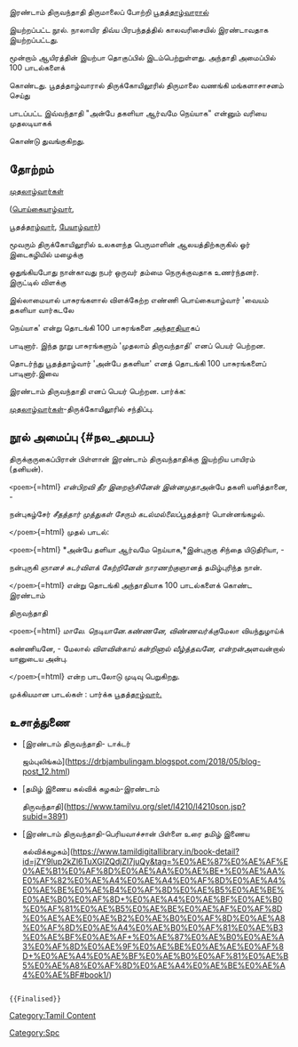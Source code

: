 இரண்டாம் திருவந்தாதி திருமாலைப் போற்றி [பூதத்தாழ்வாரால்](பூதத்தாழ்வார் "wikilink")
இயற்றப்பட்ட நூல். நாலாயிர திவ்ய பிரபந்தத்தில் காலவரிசையில் இரண்டாவதாக இயற்றப்பட்டது.
மூன்றாம் ஆயிரத்தின் இயற்பா தொகுப்பில் இடம்பெற்றுள்ளது. அந்தாதி அமைப்பில் 100 பாடல்களைக்
கொண்டது. பூதத்தாழ்வாரால் திருக்கோயிலூரில் திருமாலை வணங்கி மங்களாசாசனம் செய்து
பாடப்பட்ட இவ்வந்தாதி \"அன்பே தகளியா ஆர்வமே நெய்யாக\" என்னும் வரியை முதலடியாகக்
கொண்டு துவங்குகிறது.

## தோற்றம்

[முதலாழ்வார்கள்](முதலாழ்வார்கள் "wikilink")
([பொய்கையாழ்வார்](பொய்கையாழ்வார் "wikilink"),
[பூதத்தாழ்வார்](பூதத்தாழ்வார் "wikilink"), [பேயாழ்வார்](பேயாழ்வார் "wikilink"))
மூவரும் திருக்கோயிலூரில் உலகளந்த பெருமாளின் ஆலயத்திற்கருகில் ஓர் இடைகழியில் மழைக்கு
ஒதுங்கியபோது நான்காவது நபர் ஒருவர் தம்மை நெருக்குவதாக உணர்ந்தனர். இருட்டில் விளக்கு
இல்லாமையால் பாசுரங்களால் விளக்கேற்ற எண்ணி பொய்கையாழ்வார் \'வையம் தகளியா வார்கடலே
நெய்யாக\' என்று தொடங்கி 100 பாசுரங்களை [அந்தாதிய](அந்தாதி "wikilink")ாகப்
பாடினார். இந்த நூறு பாசுரங்களும் \'முதலாம் திருவந்தாதி\' எனப் பெயர் பெற்றன.
தொடர்ந்து பூதத்தாழ்வார் \'அன்பே தகளியா\' எனத் தொடங்கி 100 பாசுரங்களைப் பாடினார்.இவை
இரண்டாம் திருவந்தாதி எனப் பெயர் பெற்றன. பார்க்க:
[முதலாழ்வார்கள்](முதலாழ்வார்கள் "wikilink")-திருக்கோயிலூரில் சந்திப்பு.

## நூல் அமைப்பு {#நல_அமபப}

திருக்குருகைப்பிரான் பிள்ளான் இரண்டாம் திருவந்தாதிக்கு இயற்றிய பாயிரம் (தனியன்).

`<poem>`{=html} *என்பிறவி தீர இறைஞ்சினேன் இன்னமுதா*அன்பே தகளி யளித்தானை, -
நன்புகழ்சேர் *சீதத்தார் முத்துகள் சேரும் கடல்மல்லைப்*பூதத்தார் பொன்னங்கழல்.
`</poem>`{=html} முதல் பாடல்:

`<poem>`{=html} *அன்பே தளியா ஆர்வமே நெய்யாக,*இன்புருகு சிந்தை யிடுதிரியா, -
நன்புருகி *ஞானச் சுடர்விளக் கேற்றினேன் நாரணற்கு*ஞானத் தமிழ்புரிந்த நான்.
`</poem>`{=html} என்று தொடங்கி அந்தாதியாக 100 பாடல்களைக் கொண்ட இரண்டாம்
திருவந்தாதி

`<poem>`{=html} *மாலே. நெடியானே.கண்ணனே, விண்ணவர்க்கு*மேலா வியந்துழாய்க்
கண்ணியனே, - மேலால் *விளவின்காய் கன்றினால் வீழ்த்தவனே, என்றன்*அளவன்றால் யானுடைய அன்பு.
`</poem>`{=html} என்ற பாடலோடு முடிவு பெறுகிறது.

முக்கியமான பாடல்கள் : பார்க்க [பூதத்தாழ்வார்.](பூதத்தாழ்வார் "wikilink")

## உசாத்துணை

-   [இரண்டாம் திருவந்தாதி- டாக்டர்
    ஜம்புலிங்கம்](https://drbjambulingam.blogspot.com/2018/05/blog-post_12.html)
-   [தமிழ் இணைய கல்விக் கழகம்-இரண்டாம்
    திருவந்தாதி](https://www.tamilvu.org/slet/l4210/l4210son.jsp?subid=3891)
-   [இரண்டாம் திருவந்தாதி-பெரியவாச்சான் பிள்ளை உரை தமிழ் இணைய
    கல்விக்கழகம்](https://www.tamildigitallibrary.in/book-detail?id=jZY9lup2kZl6TuXGlZQdjZI7juQy&tag=%E0%AE%87%E0%AE%AF%E0%AE%B1%E0%AF%8D%E0%AE%AA%E0%AE%BE+%E0%AE%AA%E0%AF%82%E0%AE%A4%E0%AE%A4%E0%AF%8D%E0%AE%A4%E0%AE%BE%E0%AE%B4%E0%AF%8D%E0%AE%B5%E0%AE%BE%E0%AE%B0%E0%AF%8D+%E0%AE%A4%E0%AE%BF%E0%AE%B0%E0%AF%81%E0%AE%B5%E0%AE%BE%E0%AE%AF%E0%AF%8D%E0%AE%AE%E0%AE%B2%E0%AE%B0%E0%AF%8D%E0%AE%A8%E0%AF%8D%E0%AE%A4%E0%AE%B0%E0%AF%81%E0%AE%B3%E0%AE%BF%E0%AE%AF+%E0%AE%87%E0%AE%B0%E0%AE%A3%E0%AF%8D%E0%AE%9F%E0%AE%BE%E0%AE%AE%E0%AF%8D+%E0%AE%A4%E0%AE%BF%E0%AE%B0%E0%AF%81%E0%AE%B5%E0%AE%A8%E0%AF%8D%E0%AE%A4%E0%AE%BE%E0%AE%A4%E0%AE%BF#book1/)

```{=mediawiki}
{{Finalised}}
```
[Category:Tamil Content](Category:Tamil_Content "wikilink")
[Category:Spc](Category:Spc "wikilink")
